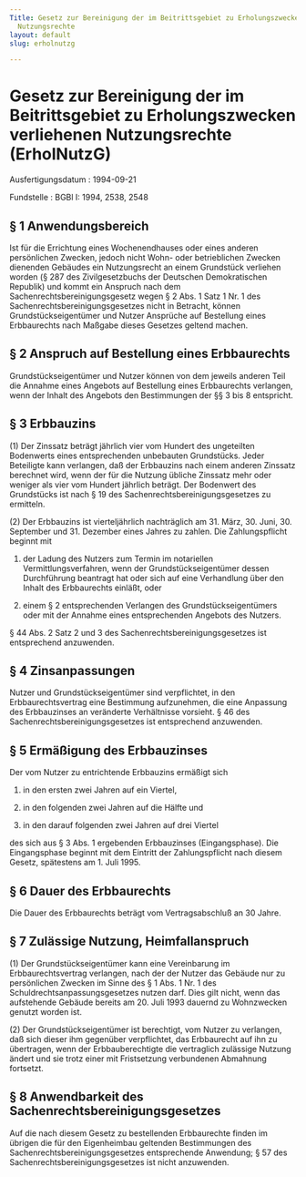 ```yaml
---
Title: Gesetz zur Bereinigung der im Beitrittsgebiet zu Erholungszwecken verliehenen
  Nutzungsrechte
layout: default
slug: erholnutzg

---
```


# Gesetz zur Bereinigung der im Beitrittsgebiet zu Erholungszwecken verliehenen Nutzungsrechte (ErholNutzG)

Ausfertigungsdatum
:   1994-09-21

Fundstelle
:   BGBl I: 1994, 2538, 2548



## § 1 Anwendungsbereich

Ist für die Errichtung eines Wochenendhauses oder eines anderen
persönlichen Zwecken, jedoch nicht Wohn- oder betrieblichen Zwecken
dienenden Gebäudes ein Nutzungsrecht an einem Grundstück verliehen
worden (§ 287 des Zivilgesetzbuchs der Deutschen Demokratischen
Republik) und kommt ein Anspruch nach dem
Sachenrechtsbereinigungsgesetz wegen § 2 Abs. 1 Satz 1 Nr. 1 des
Sachenrechtsbereinigungsgesetzes nicht in Betracht, können
Grundstückseigentümer und Nutzer Ansprüche auf Bestellung eines
Erbbaurechts nach Maßgabe dieses Gesetzes geltend machen.


## § 2 Anspruch auf Bestellung eines Erbbaurechts

Grundstückseigentümer und Nutzer können von dem jeweils anderen Teil
die Annahme eines Angebots auf Bestellung eines Erbbaurechts
verlangen, wenn der Inhalt des Angebots den Bestimmungen der §§ 3 bis
8 entspricht.


## § 3 Erbbauzins

(1) Der Zinssatz beträgt jährlich vier vom Hundert des ungeteilten
Bodenwerts eines entsprechenden unbebauten Grundstücks. Jeder
Beteiligte kann verlangen, daß der Erbbauzins nach einem anderen
Zinssatz berechnet wird, wenn der für die Nutzung übliche Zinssatz
mehr oder weniger als vier vom Hundert jährlich beträgt. Der Bodenwert
des Grundstücks ist nach § 19 des Sachenrechtsbereinigungsgesetzes zu
ermitteln.

(2) Der Erbbauzins ist vierteljährlich nachträglich am 31. März, 30.
Juni, 30. September und 31. Dezember eines Jahres zu zahlen. Die
Zahlungspflicht beginnt mit

1.  der Ladung des Nutzers zum Termin im notariellen
    Vermittlungsverfahren, wenn der Grundstückseigentümer dessen
    Durchführung beantragt hat oder sich auf eine Verhandlung über den
    Inhalt des Erbbaurechts einläßt, oder


2.  einem § 2 entsprechenden Verlangen des Grundstückseigentümers oder mit
    der Annahme eines entsprechenden Angebots des Nutzers.



§ 44 Abs. 2 Satz 2 und 3 des Sachenrechtsbereinigungsgesetzes ist
entsprechend anzuwenden.


## § 4 Zinsanpassungen

Nutzer und Grundstückseigentümer sind verpflichtet, in den
Erbbaurechtsvertrag eine Bestimmung aufzunehmen, die eine Anpassung
des Erbbauzinses an veränderte Verhältnisse vorsieht. § 46 des
Sachenrechtsbereinigungsgesetzes ist entsprechend anzuwenden.


## § 5 Ermäßigung des Erbbauzinses

Der vom Nutzer zu entrichtende Erbbauzins ermäßigt sich

1.  in den ersten zwei Jahren auf ein Viertel,


2.  in den folgenden zwei Jahren auf die Hälfte und


3.  in den darauf folgenden zwei Jahren auf drei Viertel



des sich aus § 3 Abs. 1 ergebenden Erbbauzinses (Eingangsphase). Die
Eingangsphase beginnt mit dem Eintritt der Zahlungspflicht nach diesem
Gesetz, spätestens am 1. Juli 1995.


## § 6 Dauer des Erbbaurechts

Die Dauer des Erbbaurechts beträgt vom Vertragsabschluß an 30 Jahre.


## § 7 Zulässige Nutzung, Heimfallanspruch

(1) Der Grundstückseigentümer kann eine Vereinbarung im
Erbbaurechtsvertrag verlangen, nach der der Nutzer das Gebäude nur zu
persönlichen Zwecken im Sinne des § 1 Abs. 1 Nr. 1 des
Schuldrechtsanpassungsgesetzes nutzen darf. Dies gilt nicht, wenn das
aufstehende Gebäude bereits am 20. Juli 1993 dauernd zu Wohnzwecken
genutzt worden ist.

(2) Der Grundstückseigentümer ist berechtigt, vom Nutzer zu verlangen,
daß sich dieser ihm gegenüber verpflichtet, das Erbbaurecht auf ihn zu
übertragen, wenn der Erbbauberechtigte die vertraglich zulässige
Nutzung ändert und sie trotz einer mit Fristsetzung verbundenen
Abmahnung fortsetzt.


## § 8 Anwendbarkeit des Sachenrechtsbereinigungsgesetzes

Auf die nach diesem Gesetz zu bestellenden Erbbaurechte finden im
übrigen die für den Eigenheimbau geltenden Bestimmungen des
Sachenrechtsbereinigungsgesetzes entsprechende Anwendung; § 57 des
Sachenrechtsbereinigungsgesetzes ist nicht anzuwenden.

